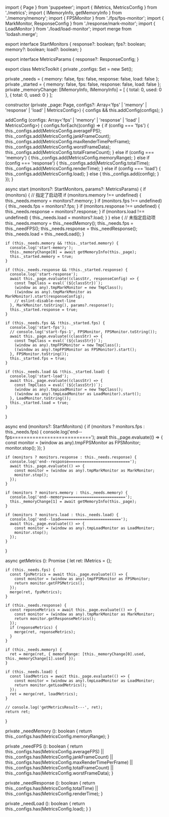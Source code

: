 import { Page } from 'puppeteer';
import { IMetrics, MetricsConfig } from './metrics';
import { IMemoryInfo, getMemoryInfo } from './memory/memory';
import { FPSMonitor } from './fps/fps-monitor';
import { MarkMonitor, ResponseConfig } from './response/mark-moitor';
import { LoadMonitor } from './load/load-monitor';
import merge from 'lodash.merge';

export interface StartMonitors {
  response?: boolean;
  fps?: boolean;
  memory?: boolean;
  load?: boolean;
}

export interface MetricsParams {
  response?: ResponseConfig;
}

export class MetricToolkit {
  private _configs: Set<MetricsConfig> = new Set();

  private _needs = { memory: false, fps: false, response: false, load: false };
  private _started = { memory: false, fps: false, response: false, load: false };
  private _memoryChange: [IMemoryInfo, IMemoryInfo] = [
    { total: 0, used: 0 },
    { total: 0, used: 0 }
  ];

  constructor (private _page: Page, configs?: Array<'fps' | 'memory' | 'response' | 'load' | MetricsConfig>) {
    configs && this.addConfig(configs);
  }

  addConfig (configs: Array<'fps' | 'memory' | 'response' | 'load' | MetricsConfig>) {
    configs.forEach((config) => {
      if (config === 'fps') {
        this._configs.add(MetricsConfig.averageFPS);
        this._configs.add(MetricsConfig.jankFrameCount);
        this._configs.add(MetricsConfig.maxRenderTimePerFrame);
        this._configs.add(MetricsConfig.worstFrameData);
        this._configs.add(MetricsConfig.totalFrameCount);
      } else if (config === 'memory') {
        this._configs.add(MetricsConfig.memoryRange);
      } else if (config === 'response') {
        this._configs.add(MetricsConfig.totalTime);
        this._configs.add(MetricsConfig.renderTime);
      } else if (config === 'load') {
        this._configs.add(MetricsConfig.load);
      } else {
        this._configs.add(config);
      }
    });
  }

  async start (monitors?: StartMonitors, params?: MetricsParams) {
    if (monitors) {
      // 指定了启动项
      if (monitors.memory !== undefined) {
        this._needs.memory = monitors?.memory;
      }
      if (monitors.fps !== undefined) {
        this._needs.fps = monitors?.fps;
      }
      if (monitors.response !== undefined) {
        this._needs.response = monitors?.response;
      }
      if (monitors.load !== undefined) {
        this._needs.load = monitors?.load;
      }
    } else {
      // 未指定启动项
      this._needs.memory = this._needMemory();
      this._needs.fps = this._needFPS();
      this._needs.response = this._needResponse();
      this._needs.load = this._needLoad();
    }

    if (this._needs.memory && !this._started.memory) {
      console.log('start-memory');
      this._memoryChange[0] = await getMemoryInfo(this._page);
      this._started.memory = true;
    }

    if (this._needs.response && !this._started.response) {
      console.log('start-response');
      await this._page.evaluate((classStr, responseConfig) => {
        const TmpClass = eval(`(${classStr})`);
        (window as any).tmpMarkMonitor = new TmpClass();
        ((window as any).tmpMarkMonitor as MarkMonitor).start(responseConfig);
        // eslint-disable-next-line
      }, MarkMonitor.toString(), params?.response!);
      this._started.response = true;
    }

    if (this._needs.fps && !this._started.fps) {
      console.log('start-fps');
      // console.log('start-fps-1', FPSMonitor, FPSMonitor.toString());
      await this._page.evaluate((classStr) => {
        const TmpClass = eval(`(${classStr})`);
        (window as any).tmpFPSMonitor = new TmpClass();
        ((window as any).tmpFPSMonitor as FPSMonitor).start();
      }, FPSMonitor.toString());
      this._started.fps = true;
    }

    if (this._needs.load && !this._started.load) {
      console.log('start-load');
      await this._page.evaluate((classStr) => {
        const TmpClass = eval(`(${classStr})`);
        (window as any).tmpLoadMonitor = new TmpClass();
        ((window as any).tmpLoadMonitor as LoadMonitor).start();
      }, LoadMonitor.toString());
      this._started.load = true;
    }
  }

  async end (monitors?: StartMonitors) {
    if (monitors ? monitors.fps : this._needs.fps) {
      console.log('end--fps===========================');
      await this._page.evaluate(() => {
        const monitor = (window as any).tmpFPSMonitor as FPSMonitor;
        monitor.stop();
      });
    }

    if (monitors ? monitors.response : this._needs.response) {
      console.log('end--response===========================');
      await this._page.evaluate(() => {
        const monitor = (window as any).tmpMarkMonitor as MarkMonitor;
        monitor.stop();
      });
    }

    if (monitors ? monitors.memory : this._needs.memory) {
      console.log('end--memory===========================');
      this._memoryChange[1] = await getMemoryInfo(this._page);
    }

    if (monitors ? monitors.load : this._needs.load) {
      console.log('end--load===========================');
      await this._page.evaluate(() => {
        const monitor = (window as any).tmpLoadMonitor as LoadMonitor;
        monitor.stop();
      });
    }
  }

  async getMetrics (): Promise<IMetrics> {
    let ret: IMetrics = {};

    if (this._needs.fps) {
      const fpsMetrics = await this._page.evaluate(() => {
        const monitor = (window as any).tmpFPSMonitor as FPSMonitor;
        return monitor.getFPSMetrics();
      });
      merge(ret, fpsMetrics);
    }

    if (this._needs.response) {
      const reponseMetrics = await this._page.evaluate(() => {
        const monitor = (window as any).tmpMarkMonitor as MarkMonitor;
        return monitor.getResponseMetrics();
      });
      if (reponseMetrics) {
        merge(ret, reponseMetrics);
      }
    }

    if (this._needs.memory) {
      ret = merge(ret, { memoryRange: [this._memoryChange[0].used, this._memoryChange[1].used] });
    }

    if (this._needs.load) {
      const loadMetrics = await this._page.evaluate(() => {
        const monitor = (window as any).tmpLoadMonitor as LoadMonitor;
        return monitor.getLoadMetrics();
      });
      ret = merge(ret, loadMetrics);
    }

    // console.log('getMetricsResult---', ret);
    return ret;
  }

  private _needMemory (): boolean {
    return this._configs.has(MetricsConfig.memoryRange);
  }

  private _needFPS (): boolean {
    return this._configs.has(MetricsConfig.averageFPS) || this._configs.has(MetricsConfig.jankFrameCount) || this._configs.has(MetricsConfig.maxRenderTimePerFrame) || this._configs.has(MetricsConfig.totalFrameCount) || this._configs.has(MetricsConfig.worstFrameData);
  }

  private _needResponse (): boolean {
    return this._configs.has(MetricsConfig.totalTime) || this._configs.has(MetricsConfig.renderTime);
  }

  private _needLoad (): boolean {
    return this._configs.has(MetricsConfig.load);
  }
}

